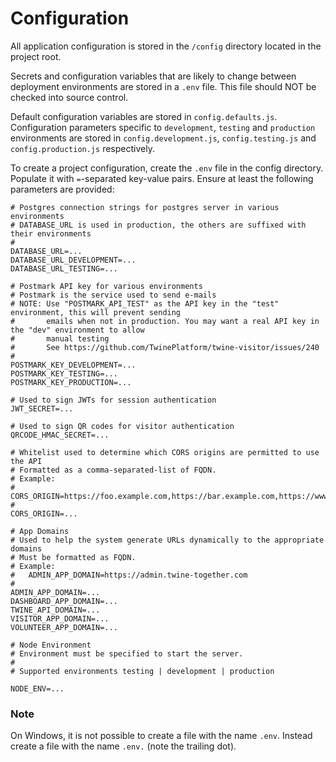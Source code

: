 # Configuration

All application configuration is stored in the `/config` directory located in the project root.

Secrets and configuration variables that are likely to change between deployment environments are stored in a `.env` file. This file should NOT be checked into source control.

Default configuration variables are stored in `config.defaults.js`. Configuration parameters specific to `development`, `testing` and `production` environments are stored in `config.development.js`, `config.testing.js` and `config.production.js` respectively.

To create a project configuration, create the `.env` file in the config directory. Populate it with `=`-separated key-value pairs. Ensure at least the following parameters are provided:

```
# Postgres connection strings for postgres server in various environments
# DATABASE_URL is used in production, the others are suffixed with their environments
#
DATABASE_URL=...
DATABASE_URL_DEVELOPMENT=...
DATABASE_URL_TESTING=...

# Postmark API key for various environments
# Postmark is the service used to send e-mails
# NOTE: Use "POSTMARK_API_TEST" as the API key in the "test" environment, this will prevent sending
#       emails when not in production. You may want a real API key in the "dev" environment to allow
#       manual testing
#       See https://github.com/TwinePlatform/twine-visitor/issues/240
#
POSTMARK_KEY_DEVELOPMENT=...
POSTMARK_KEY_TESTING=...
POSTMARK_KEY_PRODUCTION=...

# Used to sign JWTs for session authentication
JWT_SECRET=...

# Used to sign QR codes for visitor authentication
QRCODE_HMAC_SECRET=...

# Whitelist used to determine which CORS origins are permitted to use the API
# Formatted as a comma-separated-list of FQDN.
# Example:
#   CORS_ORIGIN=https://foo.example.com,https://bar.example.com,https://www.otherdomain.com
#
CORS_ORIGIN=...

# App Domains
# Used to help the system generate URLs dynamically to the appropriate domains
# Must be formatted as FQDN.
# Example:
#   ADMIN_APP_DOMAIN=https://admin.twine-together.com
#
ADMIN_APP_DOMAIN=...
DASHBOARD_APP_DOMAIN=...
TWINE_API_DOMAIN=...
VISITOR_APP_DOMAIN=...
VOLUNTEER_APP_DOMAIN=...

# Node Environment
# Environment must be specified to start the server.
#
# Supported environments testing | development | production

NODE_ENV=...
```

### Note
On Windows, it is not possible to create a file with the name `.env`. Instead create a file with the name `.env.` (note the trailing dot).

